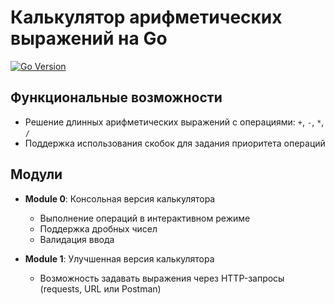 # Калькулятор арифметических выражений на Go

[![Go Version](https://img.shields.io/badge/go-1.20+-00ADD8.svg?style=flat&logo=go)](https://golang.org/)

## Функциональные возможности  

- Решение длинных арифметических выражений с операциями: `+`, `-`, `*`, `/`
- Поддержка использования скобок для задания приоритета операций

## Модули  

- **Module 0**: Консольная версия калькулятора
  - Выполнение операций в интерактивном режиме
  - Поддержка дробных чисел
  - Валидация ввода

- **Module 1**: Улучшенная версия калькулятора
  - Возможность задавать выражения через HTTP-запросы (requests, URL или Postman)

